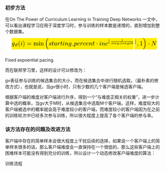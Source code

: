 ### 初步方法

在On The Power of Curriculum Learning in Training Deep Networks  一文中，可以看出课程学习应用于深度学习时，参与训练的样本数是递增的，直到增加到整个数据集。![image-20230704210432231](assets/image-20230704210432231.png)

Fixed expoential pacing.

而在联邦学习里，这样的设计可以修改为：

gv表征参与训练的候选集合的大小，而在候选集合中进行随机选取。（最朴素的修改方式），也就是说，当gv很小时，只有少数的几个客户端是候选客户端。

根据客户端的难度对客户端进行升序，得到一个“与难度正相关的权重”，进一步计算中选的概率，当gv大于M时，从候选集合中选取M个客户端，这样，难度较大的客户端被选中的概率就会高于难度较小的客户端，而难度较小的客户端因为在之前的训练轮次中已经多次参与训练，所以很大程度上提高了各个客户端的参与率。



### 该方法存在的问题及改进方法

客户端中存在的简单样本会很大程度上干扰后续的选择，如果说一个客户端上的简单样本很多的话，那么客户端难度会一直保持在一个很低的，那么这些客户端上的困难样本可能没有得到充分的训练，所以设计一个动态修改客户端难度的算法：





训练流程

